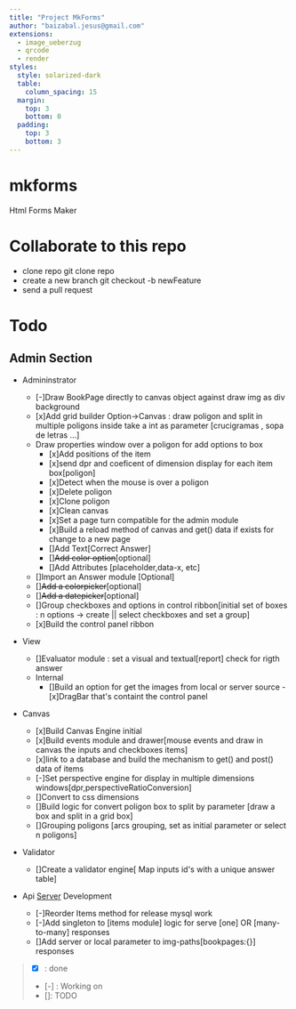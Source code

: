 ```yaml
---
title: "Project MkForms"
author: "baizabal.jesus@gmail.com"
extensions:
  - image_ueberzug
  - qrcode
  - render
styles:
  style: solarized-dark
  table:
    column_spacing: 15
  margin:
    top: 3
    bottom: 0
  padding:
    top: 3
    bottom: 3
---
```


# mkforms

Html Forms Maker

# Collaborate to this repo

- clone repo git clone repo
- create a new branch git checkout -b newFeature
- send a pull request

# Todo

## Admin Section

- Admininstrator
  - [-]Draw BookPage directly to canvas object against draw img as div background
  - [x]Add grid builder Option->Canvas : draw poligon and split in multiple poligons inside take a int as parameter [crucigramas , sopa de letras ...]
  - Draw properties window over a poligon for add options to box
    - [x]Add positions of the item
    - [x]send dpr and coeficent of dimension display for each item box[poligon]
    - [x]Detect when the mouse is over a poligon
    - [x]Delete poligon
    - [x]Clone poligon
    - [x]Clean canvas
    - [x]Set a page turn compatible for the admin module
    - [x]Build a reload method of canvas and get() data if exists for change to a new page
    - []Add Text[Correct Answer]
    - []~~Add color option~~[optional]
    - []Add Attributes [placeholder,data-x, etc]
  - []Import an Answer module [Optional]
  - []~~Add a colorpicker~~[optional]
  - []~~Add a datepicker~~[optional]
  - []Group checkboxes and options in control ribbon[initial set of boxes : n options -> create || select checkboxes and set a group]
  - [x]Build the control panel ribbon
- View
  - []Evaluator module : set a visual and textual[report] check for rigth answer
  - Internal
    - []Build an option for get the images from local or server source -[x]DragBar that's containt the control panel
- Canvas
  - [x]Build Canvas Engine initial
  - [x]Build events module and drawer[mouse events and draw in canvas the inputs and checkboxes items]
  - [x]link to a database and build the mechanism to get() and post() data of items
  - [-]Set perspective engine for display in multiple dimensions windows[dpr,perspectiveRatioConversion]
  - []Convert to css dimensions
  - []Build logic for convert poligon box to split by parameter [draw a box and split in a grid box]
  - []Grouping poligons [arcs grouping, set as initial parameter or select n poligons]
- Validator

  - []Create a validator engine[ Map inputs id's with a unique answer table]

- Api [Server](https://github.com/ambagasdowa/bms_connector.git) Development

  - [-]Reorder Items method for release mysql work
  - [-]Add singleton to [items module] logic for serve [one] OR [many-to-many] responses
  - []Add server or local parameter to img-paths[bookpages:{}] responses

> - [x] : done
> - [-] : Working on
> - []: TODO
